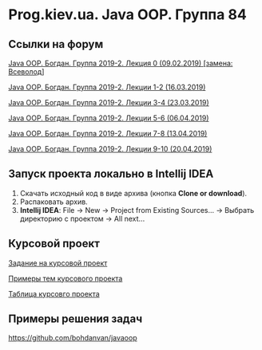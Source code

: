 Prog.kiev.ua. Java OOP. Группа 84
===

## Cсылки на форум

[Java OOP. Богдан. Группа 2019-2. Лекция 0 (09.02.2019) \[замена: Всеволод\]](https://prog.kiev.ua/forum/index.php/topic,4178.0.html)

[Java OOP. Богдан. Группа 2019-2. Лекции 1-2 (16.03.2019) ](https://prog.kiev.ua/forum/index.php/topic,4188.0.html)

[Java OOP. Богдан. Группа 2019-2. Лекции 3-4 (23.03.2019)](https://prog.kiev.ua/forum/index.php/topic,4197.0.html)

[Java OOP. Богдан. Группа 2019-2. Лекции 5-6 (06.04.2019)](https://prog.kiev.ua/forum/index.php/board,2.0.html)

[Java OOP. Богдан. Группа 2019-2. Лекции 7-8 (13.04.2019)](https://prog.kiev.ua/forum/index.php/topic,4221.0.html)

[Java OOP. Богдан. Группа 2019-2. Лекции 9-10 (20.04.2019)](https://prog.kiev.ua/forum/index.php/topic,4229.0.html)

## Запуск проекта локально в Intellij IDEA

1. Скачать исходный код в виде архива (кнопка **Clone or download**).
2. Распаковать архив.
3. **Intellij IDEA**: File -> New -> Project from Existing Sources... -> Выбрать директорию с проектом -> All next...

## Курсовой проект

[Задание на курсовой проект](https://docs.google.com/document/d/1BD_RtdtKI4MZylI_UGOGdE8_d2CZTZnfVCWwirvSVbU/edit)

[Примеры тем курсового проекта](https://docs.google.com/document/d/1pYon-L6ZfPaYPiPBSg0tPbs6HT5B-LKSLjybU08STX8/edit?usp=sharing)

[Таблица курсовго проекта](https://docs.google.com/spreadsheets/d/1p_z2MVyyRu8n7TG4q6HcDFAfRwy-dpgCSBi_fZVpXHo/edit?usp=sharing)

## Примеры решения задач

https://github.com/bohdanvan/javaoop
